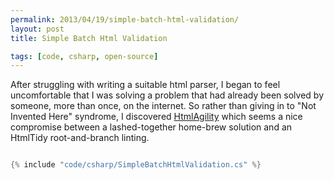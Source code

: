 ```yaml
---
permalink: 2013/04/19/simple-batch-html-validation/
layout: post
title: Simple Batch Html Validation

tags: [code, csharp, open-source]
---
```


After struggling with writing a suitable html parser, I began to feel
uncomfortable that I was solving a problem that had already been solved by
someone, more than once, on the internet. So rather than giving in to "Not
Invented Here" syndrome, I discovered <a href="http://html-agility-pack.net/" alt="link to html agility site">HtmlAgility</a>
which seems a nice compromise between a lashed-together home-brew solution
and an HtmlTidy root-and-branch linting.

```csharp

{% include "code/csharp/SimpleBatchHtmlValidation.cs" %}

```
